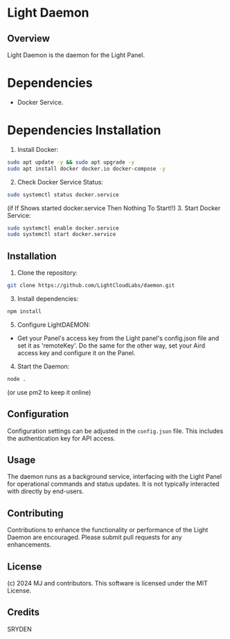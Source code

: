 # Light Daemon 

## Overview
Light Daemon is the daemon for the Light Panel.

# Dependencies
* Docker Service.

# Dependencies Installation
1. Install Docker:
```bash
sudo apt update -y && sudo apt upgrade -y
sudo apt install docker docker.io docker-compose -y
```
2. Check Docker Service Status:
```bash
sudo systemctl status docker.service
```
(if If Shows <your hostname> started docker.service Then Nothing To Start!!)
3. Start Docker Service:
```bash
sudo systemctl enable docker.service
sudo systemctl start docker.service
```

## Installation
1. Clone the repository:
```bash
git clone https://github.com/LightCloudLabs/daemon.git
```

3. Install dependencies:
```bash
npm install
```

5. Configure LightDAEMON:
- Get your Panel's access key from the Light panel's config.json file and set it as 'remoteKey'. Do the same for the other way, set your Aird access key and configure it on the Panel.

4. Start the Daemon:
```bash
node .
```
(or use pm2 to keep it online)


## Configuration
Configuration settings can be adjusted in the `config.json` file. This includes the authentication key for API access.

## Usage
The daemon runs as a background service, interfacing with the Light Panel for operational commands and status updates. It is not typically interacted with directly by end-users.

## Contributing
Contributions to enhance the functionality or performance of the Light Daemon are encouraged. Please submit pull requests for any enhancements.

## License
(c) 2024 MJ and contributors. This software is licensed under the MIT License.


## Credits
SRYDEN
